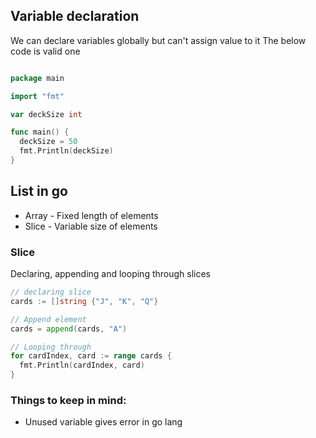## Variable declaration

We can declare variables globally but can't assign value to it
The below code is valid one

```go

package main

import "fmt"

var deckSize int

func main() {
  deckSize = 50
  fmt.Println(deckSize)
}
```

## List in go

- Array - Fixed length of elements
- Slice - Variable size of elements

### Slice

Declaring, appending and looping through slices

```go
// declaring slice
cards := []string {"J", "K", "Q"}

// Append element
cards = append(cards, "A")

// Looping through
for cardIndex, card := range cards {
  fmt.Println(cardIndex, card)
}
```

### Things to keep in mind:

- Unused variable gives error in go lang
